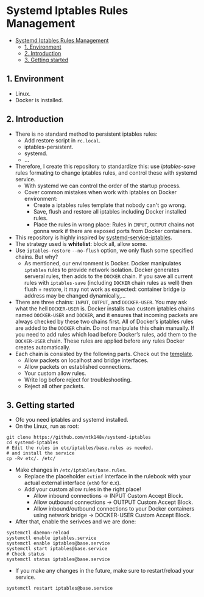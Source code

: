 # Systemd Iptables Rules Management

- [Systemd Iptables Rules Management](#systemd-iptables-rules-management)
  - [1. Environment](#1-environment)
  - [2. Introduction](#2-introduction)
  - [3. Getting started](#3-getting-started)

## 1. Environment

- Linux.
- Docker is installed.

## 2. Introduction

- There is no standard method to persistent iptables rules:
  - Add restore script in `rc.local`.
  - iptables-persistent.
  - systemd.
  - ...
- Therefore, I create this repository to standardize this: use *iptables-save* rules formating to change iptables rules, and control these with systemd service.
  - With systemd we can control the order of the startup process.
  - Cover common mistakes when work with iptables on Docker environment:
    - Create a iptables rules template that nobody can't go wrong.
    - Save, flush and restore all iptables including Docker installed rules.
    - Place the rules in wrong place: Rules in `INPUT`, `OUTPUT` chains not gonna work if there are exposed ports from Docker containers.
- This repository is highly inspired by [systemd-service-iptables](https://github.com/boTux-fr/systemd-service-iptables).
- The strategy used is **whitelist**: block all, allow some.
- Use `iptables-restore` `--no-flush` option, we only flush some specified chains. But why?
  - As mentioned, our environment is Docker. Docker manipulates `iptables` rules to provide network isolation. Docker generates serveral rules, then adds to the `DOCKER` chain. If you save all current rules with `iptables-save` (including `DOCKER` chain rules as well) then flush + restore, it may not work as expected: container bridge ip address may be changed dynamically,...
- There are three chains: `INPUT`, `OUTPUT`, and `DOCKER-USER`. You may ask what the hell `DOCKER-USER` is. Docker installs two custom iptables chains named `DOCKER-USER` and `DOCKER`, and it ensures that incoming packets are always checked by these two chains first. All of Docker’s iptables rules are added to the `DOCKER` chain. Do not manipulate this chain manually. If you need to add rules which load before Docker’s rules, add them to the `DOCKER-USER` chain. These rules are applied before any rules Docker creates automatically.
- Each chain is consisted by the following parts. Check out the [template](etc/iptables/base.rules).
  - Allow packets on localhost and bridge interfaces.
  - Allow packets on established connections.
  - Your custom allow rules.
  - Write log before reject for troubleshooting.
  - Reject all other packets.

## 3. Getting started

- Ofc you need iptables and systemd installed.
- On the Linux, run as root:

```shell
git clone https://github.com/ntk148v/systemd-iptables
cd systemd-iptables
# Edit the rules in etc/iptables/base.rules as needed.
# and install the service
cp -Rv etc/. /etc/
```

- Make changes in `/etc/iptables/base.rules`.
  - Replace the placeholder `extinf` interface in the rulebook with your actual external interface (`eth0` for e.x).
  - Add your custom allow rules in the right place!
    - Allow inbound connections -> INPUT Custom Accept Block.
    - Allow outbound connections -> OUTPUT Custom Accept Block.
    - Allow inbound/outbound connections to your Docker containers using network bridge -> DOCKER-USER Custom Accept Block.
- After that, enable the serivces and we are done:

```shell
systemctl daemon-reload
systemctl enable iptables.service
systemctl enable iptables@base.service
systemctl start iptables@base.service
# Check status
systemctl status iptables@base.service
```

- If you make any changes in the future, make sure to restart/reload your service.

```shell
systemctl restart iptables@base.service
```
